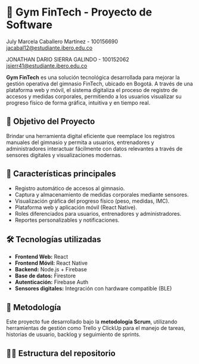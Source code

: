 # 💪 Gym FinTech - Proyecto de Software 
July Marcela Caballero Martínez - 100156690
jacabal12@estudiante.ibero.edu.co 

JONATHAN DARIO SIERRA GALINDO - 100152062 
jsierr41@estudiante.ibero.edu.co 


**Gym FinTech** es una solución tecnológica desarrollada para mejorar la gestión operativa del gimnasio FinTech, ubicado en Bogotá. A través de una plataforma web y móvil, el sistema digitaliza el proceso de registro de accesos y medidas corporales, permitiendo a los usuarios visualizar su progreso físico de forma gráfica, intuitiva y en tiempo real.

## 🚀 Objetivo del Proyecto

Brindar una herramienta digital eficiente que reemplace los registros manuales del gimnasio y permita a usuarios, entrenadores y administradores interactuar fácilmente con datos relevantes a través de sensores digitales y visualizaciones modernas.

## 📱 Características principales

- Registro automático de accesos al gimnasio.
- Captura y almacenamiento de medidas corporales mediante sensores.
- Visualización gráfica del progreso físico (peso, medidas, IMC).
- Plataforma web y aplicación móvil (React Native).
- Roles diferenciados para usuarios, entrenadores y administradores.
- Reportes personalizables y notificaciones.

## 🛠️ Tecnologías utilizadas

- **Frontend Web:** React
- **Frontend Móvil:** React Native
- **Backend:** Node.js + Firebase
- **Base de datos:** Firestore
- **Autenticación:** Firebase Auth
- **Sensores digitales:** Integración con hardware compatible (BLE)

## 🧠 Metodología

Este proyecto fue desarrollado bajo la **metodología Scrum**, utilizando herramientas de gestión como Trello y ClickUp para el manejo de tareas, historias de usuario, backlog y seguimiento de sprints.

## 🧑‍💻 Estructura del repositorio

